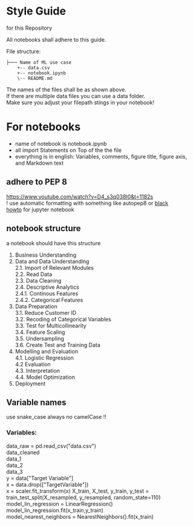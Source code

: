 # Style Guide
for this Repository

All notebooks shall adhere to this guide.

File structure:
```
├─── Name of ML use case  
    +-- data.csv  
    +-- notebook.ipynb  
    \-- README.md  
```
The names of the files shall be as shown above.  
If there are multiple data files you can use a data folder.  
Make sure you adjust your filepath stings in your notebook!  

# For notebooks
- name of notebook is notebook.ipynb
- all import Statements on Top of the the file
- everything is in english: Variables, comments, figure title, figure axis, and Markdown text

## adhere to PEP 8
https://www.youtube.com/watch?v=D4_s3q038I0&t=1182s  
! use automatic formatting with something like autopep8 or [black](https://github.com/psf/black)  
[howto](https://www.youtube.com/watch?v=Zrxi86KMT7k) for jupyter notebook

## notebook structure
a notebook should have this structure

1. Business Understanding
2. Data and Data Understanding  
2.1. Import of Relevant Modules  
2.2. Read Data  
2.3. Data Cleaning  
2.4. Descriptive Analytics  
2.4.1. Continous Features  
2.4.2. Categorical Features  
3. Data Preparation  
3.1. Reduce Customer ID  
3.2. Recoding of Categorical Variables  
3.3. Test for Multicollinearity  
3.4. Feature Scaling  
3.5. Undersampling   
3.6. Create Test and Training Data  
4. Modelling and Evaluation  
4.1. Logistic Regression  
4.2 Evaluation  
4.3. Interpretation  
4.4. Model Optimization  
5. Deployment  

## Variable names
use snake_case always
no camelCase !!

### Variables:  
data_raw = pd.read_csv("data.csv")  
data_cleaned  
data_1  
data_2  
data_3  
y = data["Target Variable"]  
x = data.drop(["TargetVariable"])  
x = scaler.fit_transform(x)
X_train, X_test, y_train, y_test = train_test_split(X_resampled, y_resampled, random_state=110)  
model_lin_regression = LinearRegression()  
model_lin_regression.fit(x_train,y_train)  
model_nearest_neighbors = NearestNeighbors().fit(x_train)  